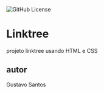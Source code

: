 ![GitHub License](https://img.shields.io/github/license/gusantoss11/linktree?style=plastic)


# Linktree
projeto linktree  usando HTML e CSS
## autor
Gustavo Santos
